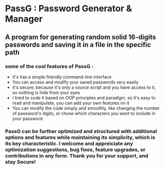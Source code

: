 # PassG : Password Generator & Manager
## A program for generating random solid 16-digits passwords and saving it in a file in the specific path

### some of the cool features of PassG :
* It's has a simple friendly command-line interface 
* You can access and modify your saved passwords very easily
* it's secure, because it's only a source script and you have access to it, so nothing is hide from your eyes 
* I tried to code it based on OOP principles and paradigm, so it's easy to read and manipulate, you can add your own features on it 
* You can modify the code simply and smoothly, like changing the number of password's digits, or chose which characters you want to include in your password

### PassG can be further optimized and structured with additional options and features while maintaining its simplicity, which is its key characteristic. I welcome and appreiciate any optimization suggestions, bug fixes, feature upgrades, or contributions in any form. Thank you for your support, and stay Secure!
